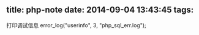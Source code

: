 title: php-note
date: 2014-09-04 13:43:45
tags:
---

打印调试信息
error_log("userinfo", 3, "php_sql_err.log");
